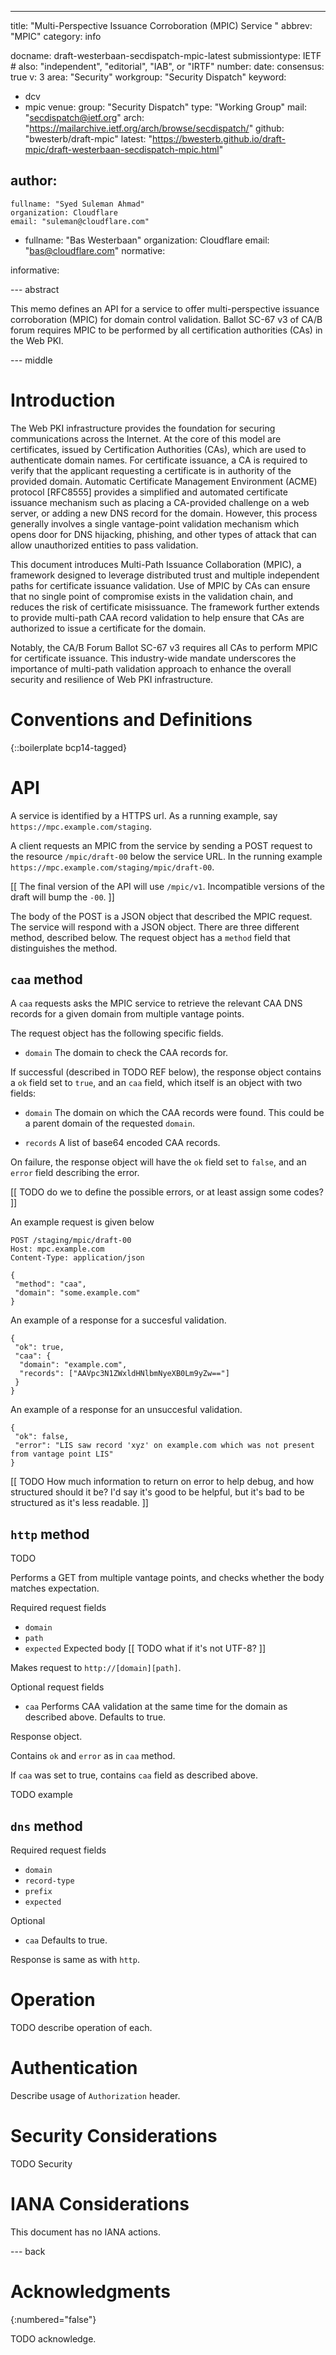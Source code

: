 ---
title: "Multi-Perspective Issuance Corroboration (MPIC) Service "
abbrev: "MPIC"
category: info

docname: draft-westerbaan-secdispatch-mpic-latest
submissiontype: IETF  # also: "independent", "editorial", "IAB", or "IRTF"
number:
date:
consensus: true
v: 3
area: "Security"
workgroup: "Security Dispatch"
keyword:
 - dcv
 - mpic
venue:
  group: "Security Dispatch"
  type: "Working Group"
  mail: "secdispatch@ietf.org"
  arch: "https://mailarchive.ietf.org/arch/browse/secdispatch/"
  github: "bwesterb/draft-mpic"
  latest: "https://bwesterb.github.io/draft-mpic/draft-westerbaan-secdispatch-mpic.html"

author:
 -
    fullname: "Syed Suleman Ahmad"
    organization: Cloudflare
    email: "suleman@cloudflare.com"
 -
    fullname: "Bas Westerbaan"
    organization: Cloudflare
    email: "bas@cloudflare.com"
normative:

informative:


--- abstract

This memo defines an API for a service to offer multi-perspective issuance
corroboration (MPIC) for domain control validation. Ballot SC-67 v3 of CA/B
forum requires MPIC to be performed by all certification authorities (CAs) in
the Web PKI.

--- middle

# Introduction

The Web PKI infrastructure provides the foundation for securing communications
across the Internet. At the core of this model are certificates, issued by
Certification Authorities (CAs), which are used to authenticate domain names.
For certificate issuance, a CA is required to verify that the applicant
requesting a certificate is in authority of the provided domain. Automatic
Certificate Management Environment (ACME) protocol [RFC8555] provides a
simplified and automated certificate issuance mechanism such as placing a
CA-provided challenge on a web server, or adding a new DNS record for the
domain. However, this process generally involves a single vantage-point
validation mechanism which opens door for DNS hijacking, phishing, and other
types of attack that can allow unauthorized entities to pass validation.

This document introduces Multi-Path Issuance Collaboration (MPIC), a framework
designed to leverage distributed trust and multiple independent paths for
certificate issuance validation. Use of MPIC by CAs can ensure that no single
point of compromise exists in the validation chain, and reduces the risk of
certificate misissuance. The framework further extends to provide multi-path
CAA record validation to help ensure that CAs are authorized to issue a
certificate for the domain.

Notably, the CA/B Forum Ballot SC-67 v3 requires all CAs to perform MPIC for
certificate issuance. This industry-wide mandate underscores the importance of
multi-path validation approach to enhance the overall security and resilience
of Web PKI infrastructure.

# Conventions and Definitions

{::boilerplate bcp14-tagged}

# API

A service is identified by a HTTPS url.
As a running example, say `https://mpc.example.com/staging`.

A client requests an MPIC from the service
by sending a POST request to the resource `/mpic/draft-00`
below the service URL.
In the running example `https://mpc.example.com/staging/mpic/draft-00`.

[[ The final version of the API will use `/mpic/v1`. Incompatible
   versions of the draft will bump the `-00`. ]]

The body of the POST is a JSON object that described the MPIC request.
The service will respond with a JSON object.
There are three different method, described below. The request object has
a `method` field that distinguishes the method.

## `caa` method

A `caa` requests asks the MPIC service to retrieve the relevant CAA DNS
records for a given domain from multiple vantage points.

The request object has the following specific fields.

* `domain` The domain to check the CAA records for.

If successful (described in TODO REF below), the response object
contains a `ok` field set to `true`, and
an `caa` field, which itself is an object with two fields:

* `domain` The domain on which the CAA records were found. This could be
  a parent domain of the requested `domain`.

* `records` A list of base64 encoded CAA records.

On failure, the response object will have the `ok` field set to `false`,
and an `error` field describing the error.

[[ TODO do we to define the possible errors, or at least assign
        some codes? ]]

An example request is given below

~~~
POST /staging/mpic/draft-00
Host: mpc.example.com
Content-Type: application/json

{
 "method": "caa",
 "domain": "some.example.com"
}
~~~

An example of a response for a succesful validation.

~~~
{
 "ok": true,
 "caa": {
  "domain": "example.com",
  "records": ["AAVpc3N1ZWxldHNlbmNyeXB0Lm9yZw=="]
 }
}
~~~

An example of a response for an unsuccesful validation.

~~~
{
 "ok": false,
 "error": "LIS saw record 'xyz' on example.com which was not present from vantage point LIS"
}
~~~

[[ TODO How much information to return on error to help debug, and how
   structured should it be? I'd say it's good to be helpful, but it's bad
   to be structured as it's less readable. ]]


## `http` method

TODO

Performs a GET from multiple vantage points, and checks whether the body
matches expectation.

Required request fields

* `domain`
* `path`
* `expected` Expected body [[ TODO what if it's not UTF-8? ]]

Makes request to `http://[domain][path]`.

Optional request fields

* `caa` Performs CAA validation at the same time for the domain as
  described above. Defaults to true.

Response object.

Contains `ok` and `error` as in `caa` method.

If `caa` was set to true, contains `caa` field as described above.

TODO example

## `dns` method

Required request fields

* `domain`
* `record-type`
* `prefix`
* `expected`

Optional

* `caa` Defaults to true.

Response is same as with `http`.


# Operation

TODO describe operation of each.

# Authentication

Describe usage of `Authorization` header.

# Security Considerations

TODO Security


# IANA Considerations

This document has no IANA actions.


--- back

# Acknowledgments
{:numbered="false"}

TODO acknowledge.
